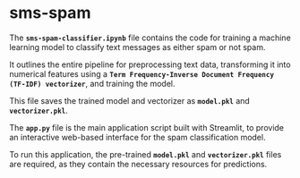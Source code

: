 # sms-spam

The **`sms-spam-classifier.ipynb`** file contains the code for training a machine learning model to classify text messages as either spam or not spam.

It outlines the entire pipeline for preprocessing text data, transforming it into numerical features using a **`Term Frequency-Inverse Document Frequency (TF-IDF) vectorizer`**, and training the model. 

This file saves the trained model and vectorizer as **`model.pkl`** and **`vectorizer.pkl`**. 

The **`app.py`** file is the main application script built with Streamlit, to provide an interactive web-based interface for the spam classification model.

To run this application, the pre-trained **`model.pkl`** and **`vectorizer.pkl`** files are required, as they contain the necessary resources for predictions.
